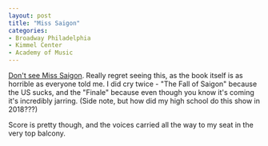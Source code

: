 ```yaml
---
layout: post
title: "Miss Saigon"
categories:
- Broadway Philadelphia
- Kimmel Center
- Academy of Music
---
```


[Don't see Miss Saigon](http://www.dontbuymiss-saigon.com/). Really regret seeing this, as the book itself is as horrible as everyone told me. I did cry twice - "The Fall of Saigon" because the US sucks, and the "Finale" because even though you know it's coming it's incredibly jarring. (Side note, but how did my high school do this show in 2018???)

Score is pretty though, and the voices carried all the way to my seat in the very top balcony.
